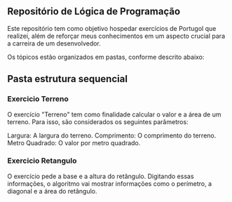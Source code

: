 ## Repositório de Lógica de Programação

<p align="justify">
  
Este repositório tem como objetivo hospedar exercícios de Portugol que realizei, além de reforçar meus conhecimentos em um aspecto crucial para a carreira de um desenvolvedor.

Os tópicos estão organizados em pastas, conforme descrito abaixo:

## Pasta estrutura sequencial

### Exercicio Terreno
O exercício "Terreno" tem como finalidade calcular o valor e a área de um terreno. Para isso, são considerados os seguintes parâmetros:

Largura: A largura do terreno.
Comprimento: O comprimento do terreno.
Metro Quadrado: O valor por metro quadrado.

### Exercicio Retangulo

O exercício pede a base e a altura do retângulo. Digitando essas informações, o algoritmo vai mostrar informações como o perímetro, a diagonal e a área do retângulo.

</p>
